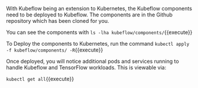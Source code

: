 With Kubeflow being an extension to Kubernetes, the Kubeflow components need to be deployed to Kubeflow. The components are in the Github repository which has been cloned for you.

You can see the components with `ls -lha kubeflow/components/`{{execute}}

To Deploy the components to Kubernetes, run the command `kubectl apply -f kubeflow/components/ -R`{{execute}}

Once deployed, you will notice additional pods and services running to handle Kubeflow and TensorFlow workloads. This is viewable via:

`kubectl get all`{{execute}}
